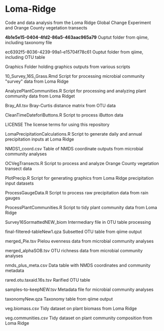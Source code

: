 # Loma-Ridge
Code and data analysis from the Loma Ridge Global Change Experiment and Orange County vegetation transects

<b>4b1e5e15-0404-4fd2-86a5-463aac965a79</b>
Ouptut folder from qiime, including taxonomy file

ec6392f5-8036-4239-99a1-e15704f78c61
Ouptut folder from qiime, including OTU table

Graphics
Folder holding graphics outputs from various scripts

10_Survey_16S_Grass.Rmd
Script for processing microbial community "survey" data from Loma Ridge

AnalyzePlantCommunities.R
Script for processing and analyzing plant community data from Loma Ridget

Bray_All.tsv
Bray-Curtis distance matrix from OTU data

CleanTimeDateforiButtons.R
Script to process iButton data

LICENSE
The license terms for using this repository

LomaPrecipitationCalculations.R
Script to generate daily and annual precipitation inputs at Loma Ridge

NMDS1_coord.csv
Table of NMDS coordinate outputs from microbial community analyses

OCVegTransects.R
Script to process and analyze Orange County vegetation transect data

PlotPrecip.R
Script for generating graphics from Loma Ridge precipitation input datasets

ProcessGaugeData.R
Script to process raw precipitation data from rain gauges

ProcessPlantCommunities.R
Script to tidy plant community data from Loma Ridge

Survey16SormattedNEW_biom
Intermediary file in OTU table processing

final-filtered-tableNew1.qza
Subsetted OTU table from qiime output

merged_Pie.tsv
Pielou evenness data from microbial community analyses

merged_alphaSOB.tsv
OTU richness data from microbial community analyses

nmds_plus_meta.csv
Data table with NMDS coordinates and community metadata

rared.otu.taxaid.16s.tsv
Rarified OTU table

samples-to-keepNEW.tsv
Metadata file for microbial community analyses

taxonomyNew.qza
Taxonomy table from qiime output

veg.biomass.csv
Tidy dataset on plant biomass from Loma Ridge

veg.communities.csv
Tidy dataset on plant community composition from Loma Ridge